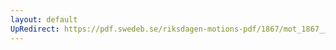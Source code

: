 ```yaml
---
layout: default
UpRedirect: https://pdf.swedeb.se/riksdagen-motions-pdf/1867/mot_1867__ak__00213/mot_1867__ak__00213_002.pdf
---
```

